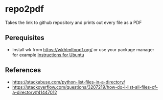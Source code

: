 # repo2pdf
Takes the link to github repository and prints out every file as a PDF

## Perequisites
- Install wk from https://wkhtmltopdf.org/ or use your package manager
  for example [Instructions for Ubuntu](https://gist.github.com/brunogaspar/bd89079245923c04be6b0f92af431c10)
  
## References
- https://stackabuse.com/python-list-files-in-a-directory/
- https://stackoverflow.com/questions/3207219/how-do-i-list-all-files-of-a-directory#41447012

